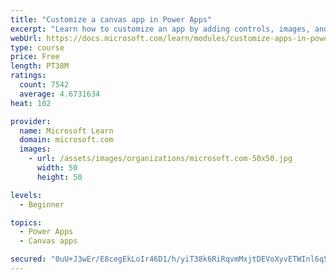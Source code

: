 ```yaml
---
title: "Customize a canvas app in Power Apps"
excerpt: "Learn how to customize an app by adding controls, images, and logic."
webUrl: https://docs.microsoft.com/learn/modules/customize-apps-in-powerapps/
type: course
price: Free
length: PT38M
ratings:
  count: 7542
  average: 4.6731634
heat: 102

provider:
  name: Microsoft Learn
  domain: microsoft.com
  images:
    - url: /assets/images/organizations/microsoft.com-50x50.jpg
      width: 50
      height: 50

levels:
  - Beginner

topics:
  - Power Apps
  - Canvas apps

secured: "0uU+J3wEr/E8cegEkLoIr46D1/h/yiT38k6RiRqvmMxjtDEVoXyvETWInl6q5ZTHT6Jpgh49tUhR44UzhH++s+qKs00yqPwrqCKmtZFxS7B6TIeadehMzr1t/7/1YK8OQMKYkucmPd0NPmfpRYPuIJ2aIqnTYILAdlP19ktaOhRzxQ4NnpbnW5piolUVvPi4/MaBsg9Ybt8+rVhoXezZmZbld3Ms2wur2MD/xZNNsPt9d36etaUY+Ztgazk0Ka205jFjX7sMxWolMuxDe4/+cpEvtm3Y64fjbgUqXxPne52BnwLwAchIUIX7Bf7pTv15/P3ClGCb96pINFh373FN5YFvLdWrOFTWInlUsg48q9k+VUTFIVfaQPwxwSKMAW77CgDqlr3Op0jeyIVsELL/8GJk6/MNRlT46b7dD0iyaQg=;ky7JuvL7OwRLGeK2FSl8NQ=="
---
```


